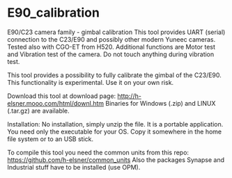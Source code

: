 # E90_calibration
E90/C23 camera family - gimbal calibration
This tool provides UART (serial) connection to the C23/E90 and possibly other modern Yuneec cameras. Tested also with CGO-ET from H520.
Additional functions are Motor test and Vibration test of the camera. Do not touch anything during vibration test.

This tool provides a possibility to fully calibrate the gimbal of the C23/E90. This functionality is experimental. Use it on your own risk.


Download this tool at download page: http://h-elsner.mooo.com/html/downl.htm
Binaries for Windows (.zip) and LINUX (.tar.gz) are available. 

Installation: No installation, simply unzip the file. It is a portable application. You need only the executable for your OS. Copy it somewhere in the home file system or to an USB stick.

To compile this tool you need the common units from this repo: https://github.com/h-elsner/common_units Also the packages Synapse and Industrial stuff have to be installed (use OPM).
